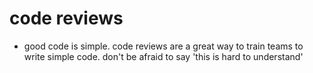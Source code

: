 # code reviews

* good code is simple. code reviews are a great way to train teams to write simple code. don't be afraid to say 'this is hard to understand'

